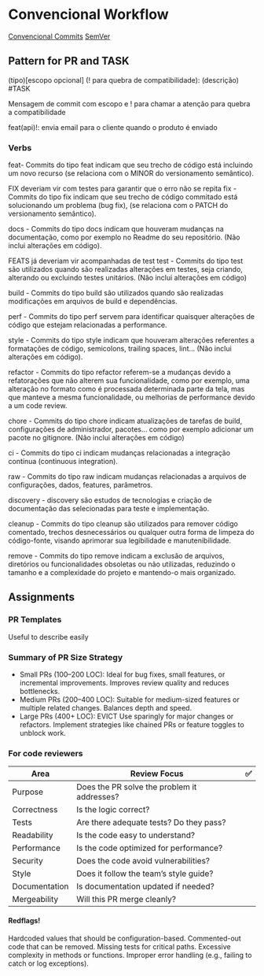 # Convencional Workflow

[Convencional Commits](https://www.conventionalcommits.org/pt-br/v1.0.0/#especificação)
[SemVer](https://semver.org)

## Pattern for PR and TASK

(tipo)[escopo opcional] (! para quebra de compatibilidade): (descrição) #TASK

Mensagem de commit com escopo e ! para chamar a atenção para quebra a compatibilidade

feat(api)!: envia email para o cliente quando o produto é enviado

### Verbs

feat- Commits do tipo feat indicam que seu trecho de código está incluindo um novo recurso (se relaciona com o MINOR do versionamento semântico).

FIX deveriam vir com testes para garantir que o erro não se repita
fix - Commits do tipo fix indicam que seu trecho de código commitado está solucionando um problema (bug fix), (se relaciona com o PATCH do versionamento semântico).

docs - Commits do tipo docs indicam que houveram mudanças na documentação, como por exemplo no Readme do seu repositório. (Não inclui alterações em código).

FEATS já deveriam vir acompanhadas de test
test - Commits do tipo test são utilizados quando são realizadas alterações em testes, seja criando, alterando ou excluindo testes unitários. (Não inclui alterações em código)

build - Commits do tipo build são utilizados quando são realizadas modificações em arquivos de build e dependências.

perf - Commits do tipo perf servem para identificar quaisquer alterações de código que estejam relacionadas a performance.

style - Commits do tipo style indicam que houveram alterações referentes a formatações de código, semicolons, trailing spaces, lint... (Não inclui alterações em código).

refactor - Commits do tipo refactor referem-se a mudanças devido a refatorações que não alterem sua funcionalidade, como por exemplo, uma alteração no formato como é processada determinada parte da tela, mas que manteve a mesma funcionalidade, ou melhorias de performance devido a um code review.

chore - Commits do tipo chore indicam atualizações de tarefas de build, configurações de administrador, pacotes... como por exemplo adicionar um pacote no gitignore. (Não inclui alterações em código)

ci - Commits do tipo ci indicam mudanças relacionadas a integração contínua (continuous integration).

raw - Commits do tipo raw indicam mudanças relacionadas a arquivos de configurações, dados, features, parâmetros.

discovery - discovery são estudos de tecnologias e criação de documentação das selecionadas para teste e implementação.

cleanup - Commits do tipo cleanup são utilizados para remover código comentado, trechos desnecessários ou qualquer outra forma de limpeza do código-fonte, visando aprimorar sua legibilidade e manutenibilidade.

remove - Commits do tipo remove indicam a exclusão de arquivos, diretórios ou funcionalidades obsoletas ou não utilizadas, reduzindo o tamanho e a complexidade do projeto e mantendo-o mais organizado.

## Assignments

### PR Templates

Useful to describe easily

### Summary of PR Size Strategy

- Small PRs (100–200 LOC):
  Ideal for bug fixes, small features, or incremental improvements.
  Improves review quality and reduces bottlenecks.
- Medium PRs (200–400 LOC):
  Suitable for medium-sized features or multiple related changes.
  Balances depth and speed.
- Large PRs (400+ LOC): EVICT
  Use sparingly for major changes or refactors.
  Implement strategies like chained PRs or feature toggles to unblock work.

### For code reviewers

| Area          | Review Focus                                | ✅  |
| ------------- | ------------------------------------------- | --- |
| Purpose       | Does the PR solve the problem it addresses? |     |
| Correctness   | Is the logic correct?                       |     |
| Tests         | Are there adequate tests? Do they pass?     |     |
| Readability   | Is the code easy to understand?             |     |
| Performance   | Is the code optimized for performance?      |     |
| Security      | Does the code avoid vulnerabilities?        |     |
| Style         | Does it follow the team’s style guide?      |     |
| Documentation | Is documentation updated if needed?         |     |
| Mergeability  | Will this PR merge cleanly?                 |     |

#### Redflags!

Hardcoded values that should be configuration-based.
Commented-out code that can be removed.
Missing tests for critical paths.
Excessive complexity in methods or functions.
Improper error handling (e.g., failing to catch or log exceptions).
